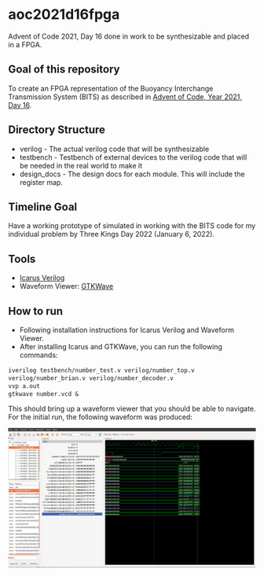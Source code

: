 # aoc2021d16fpga
Advent of Code 2021, Day 16 done in work to be synthesizable and placed in a FPGA.

## Goal of this repository
To create an FPGA representation of the Buoyancy Interchange Transmission System (BITS) as
described in [Advent of Code, Year 2021, Day 16](https://adventofcode.com/2021/day/16).

## Directory Structure
* verilog - The actual verilog code that will be synthesizable
* testbench - Testbench of external devices to the verilog code that will be needed in the real world to make it
* design_docs - The design docs for each module.  This will include the register map.

## Timeline Goal
Have a working prototype of simulated in working with the BITS code for my individual problem by 
Three Kings Day 2022 (January 6, 2022).

## Tools
* [Icarus Verilog](http://iverilog.icarus.com/home)
* Waveform Viewer: [GTKWave](http://gtkwave.sourceforge.net/)

## How to run
* Following installation instructions for Icarus Verilog and Waveform Viewer.
* After installing Icarus and GTKWave, you can run the following commands:

```
iverilog testbench/number_test.v verilog/number_top.v verilog/number_brian.v verilog/number_decoder.v
vvp a.out
gtkwave number.vcd &
```

This should bring up a waveform viewer that you should be able to navigate.  For the initial run, the following
waveform was produced:

![waveform image](./screenshots/number_waveform.png)

